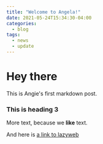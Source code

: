 ```yaml
---
title: "Welcome to Angela!"
date: 2021-05-24T15:34:30-04:00
categories:
  - blog
tags:
  - news
  - update
---
```


# Hey there

This is Angie's first markdown post.

### This is heading 3

More text, because we **like** text.

And here is [a link to lazyweb](https://lazyweb.ai/)


